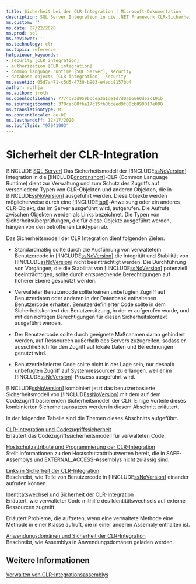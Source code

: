```yaml
---
title: Sicherheit bei der CLR-Integration | Microsoft-Dokumentation
description: SQL Server Integration in die .NET Framework CLR-Sicherheit verwaltet den Zugriff zwischen Objekten. Die für Objekte ausgeführten Sicherheitsüberprüfungen sind von den beteiligten aufrufen abhängig.
ms.custom: ''
ms.date: 07/22/2020
ms.prod: sql
ms.reviewer: ''
ms.technology: clr
ms.topic: reference
helpviewer_keywords:
- security [CLR integration]
- authorization [CLR integration]
- common language runtime [SQL Server], security
- database objects [CLR integration], security
ms.assetid: 05d7a471-c5d5-4730-b903-e4edc8157bb4
author: rothja
ms.author: jroth
ms.openlocfilehash: 7774d83d959bccea3a1de1d7d0a06660d52c191b
ms.sourcegitcommit: 370cab80fba17c15fb0bceed9f80cb099017e000
ms.translationtype: MT
ms.contentlocale: de-DE
ms.lasthandoff: 12/17/2020
ms.locfileid: "97641903"
---
```

# <a name="clr-integration-security"></a>Sicherheit der CLR-Integration

[!INCLUDE [SQL Server](../../../includes/applies-to-version/sqlserver.md)]
  Das Sicherheitsmodell der [!INCLUDE[ssNoVersion](../../../includes/ssnoversion-md.md)]-Integration in die [!INCLUDE[dnprdnshort](../../../includes/dnprdnshort-md.md)]-CLR (Common Language Runtime) dient zur Verwaltung und zum Schutz des Zugriffs auf verschiedene Typen von CLR-Objekten und anderen Objekten, die in [!INCLUDE[ssNoVersion](../../../includes/ssnoversion-md.md)] ausgeführt werden. Diese Objekte werden möglicherweise durch eine [!INCLUDE[tsql](../../../includes/tsql-md.md)]-Anweisung oder ein anderes CLR-Objekt, das im Server ausgeführt wird, aufgerufen. Die Aufrufe zwischen Objekten werden als Links bezeichnet. Die Typen von Sicherheitsüberprüfungen, die für diese Objekte ausgeführt werden, hängen von den betroffenen Linktypen ab.  
  
 Das Sicherheitsmodell der CLR Integration dient folgenden Zielen:  
  
-   Standardmäßig sollte durch die Ausführung von verwaltetem Benutzercode in [!INCLUDE[ssNoVersion](../../../includes/ssnoversion-md.md)] die Integrität und Stabilität von [!INCLUDE[ssNoVersion](../../../includes/ssnoversion-md.md)] nicht beeinträchtigt werden. Die Durchführung von Vorgängen, die die Stabilität von [!INCLUDE[ssNoVersion](../../../includes/ssnoversion-md.md)] potenziell beeinträchtigen, sollte durch entsprechende Berechtigungen auf höherer Ebene geschützt werden.  
  
-   Verwalteter Benutzercode sollte keinen unbefugten Zugriff auf Benutzerdaten oder anderen in der Datenbank enthaltenen Benutzercode erhalten. Benutzerdefinierter Code sollte in dem Sicherheitskontext der Benutzersitzung, in der er aufgerufen wurde, und mit den richtigen Berechtigungen für diesen Sicherheitskontext ausgeführt werden.  
  
-   Der Benutzercode sollte durch geeignete Maßnahmen daran gehindert werden, auf Ressourcen außerhalb des Servers zuzugreifen, sodass er ausschließlich für den Zugriff auf lokale Daten und Berechnungen genutzt wird.  
  
-   Benutzerdefinierter Code sollte nicht in der Lage sein, nur deshalb unbefugten Zugriff auf Systemressourcen zu erlangen, weil er im [!INCLUDE[ssNoVersion](../../../includes/ssnoversion-md.md)]-Prozess ausgeführt wird.  
  
 [!INCLUDE[ssNoVersion](../../../includes/ssnoversion-md.md)] kombiniert jetzt das benutzerbasierte Sicherheitsmodell von [!INCLUDE[ssNoVersion](../../../includes/ssnoversion-md.md)] mit dem auf dem Codezugriff basierenden Sicherheitsmodell der CLR. Einige Vorteile dieses kombinierten Sicherheitsansatzes werden in diesem Abschnitt erläutert.  
  
 In der folgenden Tabelle sind die Themen dieses Abschnitts aufgeführt.  
  
 [CLR-Integration und Codezugriffssicherheit](../../../relational-databases/clr-integration/security/clr-integration-code-access-security.md)  
 Erläutert das Codezugriffssicherheitsmodell für verwalteten Code.  
  
 [Hostschutzattribute und Programmierung der CLR-Integration](../../../relational-databases/clr-integration-security-host-protection-attributes/host-protection-attributes-and-clr-integration-programming.md)  
 Stellt Informationen zu den Hostschutzattributwerten bereit, die in SAFE-Assemblys und EXTERNAL_ACCESS-Assemblys nicht zulässig sind.  
  
 [Links in Sicherheit der CLR-Integration]()  
 Beschreibt, wie Teile von Benutzercode in [!INCLUDE[ssNoVersion](../../../includes/ssnoversion-md.md)] einander aufrufen können.  
  
 [Identitätswechsel und Sicherheit der CLR-Integration](../data-access/impersonation-and-credentials-for-connections.md)  
 Erläutert, wie verwalteter Code mithilfe des Identitätswechsels auf externe Ressourcen zugreift.  
  
 Erläutert Probleme, die auftreten, wenn eine verwaltete Methode eine Methode in einer Klasse aufruft, die in einer anderen Assembly enthalten ist.  
  
 [Anwendungsdomänen und Sicherheit der CLR-Integration](/previous-versions/sql/2014/database-engine/dev-guide/allowing-partially-trusted-callers?view=sql-server-2014&preserve-view=true)  
 Beschreibt, wie Assemblys in Anwendungsdomänen geladen werden.  
  
## <a name="see-also"></a>Weitere Informationen  
 [Verwalten von CLR-Integrationsassemblys](../../../relational-databases/clr-integration/assemblies/managing-clr-integration-assemblies.md)  
  
